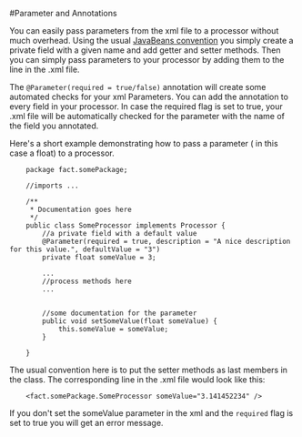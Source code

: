 #Parameter and Annotations

You can easily pass parameters from the xml file to a processor without much overhead.
Using the usual [JavaBeans convention](http://en.wikipedia.org/wiki/JavaBeans#JavaBean_conventions) you simply
create a private field with a given name and add getter and setter methods. Then you can simply pass parameters to your processor 
by adding them to the line in the .xml file.

The `@Parameter(required = true/false)` annotation will create some automated checks for your xml Parameters.
You can add the annotation to every field in your processor. In case the required flag is set to true, your .xml
file will be automatically checked for the parameter with the name of the field you annotated.

Here's a short example demonstrating how to pass a parameter ( in this case a float) to a processor.

        package fact.somePackage;

        //imports ...

        /**
         * Documentation goes here
         */
        public class SomeProcessor implements Processor {
        	//a private field with a default value
			@Parameter(required = true, description = "A nice description for this value.", defaultValue = "3")
			private float someValue = 3;

			...
			//process methods here
			...


			//some documentation for the parameter
			public void setSomeValue(float someValue) {
				this.someValue = someValue;
			}

		}

The usual convention here is to put the setter methods as last members in the class. The corresponding line
in the .xml file would look like this:

		<fact.somePackage.SomeProcessor someValue="3.141452234" />

If you don't set the someValue parameter in the xml and the `required`  flag is set to true you will get an error message.